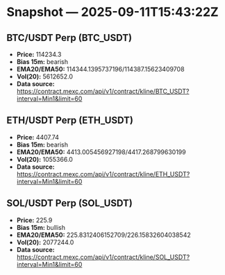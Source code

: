 # Snapshot — 2025-09-11T15:43:22Z

## BTC/USDT Perp (BTC_USDT)
- **Price:** 114234.3
- **Bias 15m:** bearish
- **EMA20/EMA50:** 114344.1395737196/114387.15623409708
- **Vol(20):** 5612652.0
- **Data source:** https://contract.mexc.com/api/v1/contract/kline/BTC_USDT?interval=Min1&limit=60

## ETH/USDT Perp (ETH_USDT)
- **Price:** 4407.74
- **Bias 15m:** bearish
- **EMA20/EMA50:** 4413.005456927198/4417.268799630199
- **Vol(20):** 1055366.0
- **Data source:** https://contract.mexc.com/api/v1/contract/kline/ETH_USDT?interval=Min1&limit=60

## SOL/USDT Perp (SOL_USDT)
- **Price:** 225.9
- **Bias 15m:** bullish
- **EMA20/EMA50:** 225.8312406152709/226.15832604038542
- **Vol(20):** 2077244.0
- **Data source:** https://contract.mexc.com/api/v1/contract/kline/SOL_USDT?interval=Min1&limit=60
